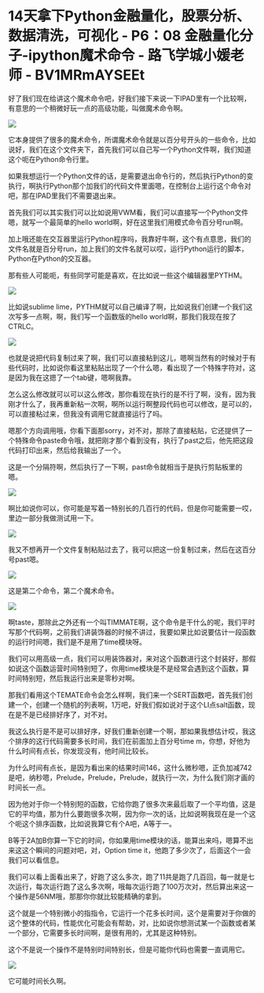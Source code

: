 # 14天拿下Python金融量化，股票分析、数据清洗，可视化 - P6：08 金融量化分子-ipython魔术命令 - 路飞学城小媛老师 - BV1MRmAYSEEt

好了我们现在给讲这个魔术命令吧，好我们接下来说一下IPAD里有一个比较啊，有意思的一个稍微好玩一点的高级功能，叫做魔术命令啊。



![](img/444d602455e49333201e864e21573df6_1.png)

它本身提供了很多的魔术命令，所谓魔术命令就是以百分号开头的一些命令，比如说好，我们在这个文件夹下，首先我们可以自己写一个Python文件啊，我们知道这个呃在Python命令行里。

如果我想运行一个Python文件的话，是需要退出命令行的，然后执行Python的变执行，啊执行Python那个加我们的代码文件里面嗯，在控制台上运行这个命令对吧，那在IPAD里我们不需要退出来。

首先我们可以其实我们可以比如说用VWM看，我们可以直接写一个Python文件嗯，就写一个最简单的hello world啊，好在这里我们用模式命令百分号run啊。

加上哦还能在交互器里运行Python程序吗，我靠好牛啊，这个有点意思，我们的文件名就是百分号run，加上我们的文件名就可以哎，运行Python运行的脚本，Python在Python的交互器。

那有些人可能呃，有些同学可能是喜欢，在比如说一些这个编辑器里PYTHM。

![](img/444d602455e49333201e864e21573df6_3.png)

比如说sublime lime，PYTHM就可以自己编译了啊，比如说我们创建一个我们这次写多一点啊，啊，我们写一个函数版的hello world啊，那我们我现在按了CTRLC。



![](img/444d602455e49333201e864e21573df6_5.png)

也就是说把代码复制过来了啊，我们可以直接粘到这儿，嗯啊当然有的时候对于有些代码时，比如说你看这里粘贴出现了一个什么嗯，看出现了一个特殊字符对，这是因为我在这摁了一个tab键，嗯啊我靠。

怎么这么修改就可以可以这么修改，那你看现在执行的是不行了啊，没有，因为我刚才什么了，我再重新粘一次啊，啊所以运行啊整段代码也可以修改，是可以的，可以直接粘过来，但我没有调用它就直接运行了吗。

嗯那个方向调用哦，你看下面那sorry，对不对，那除了直接粘贴，它还提供了一个特殊命令paste命令哦，就把刚才那个看到没有，执行了past之后，他先把这段代码打印出来，然后给我输出了一个。

这是一个分隔符啊，然后执行了一下啊，past命令就相当于是执行剪贴板里的嗯。

![](img/444d602455e49333201e864e21573df6_7.png)

啊比如说你可以，你可能是写着一特别长的几百行的代码，但是你可能需要一哎，里边一部分我做测试用一下。

![](img/444d602455e49333201e864e21573df6_9.png)

我又不想再开一个文件复制粘贴过去了，我可以把这一份复制过来，然后在这百分号past嗯。

![](img/444d602455e49333201e864e21573df6_11.png)

这是第二个命令，第二个魔术命令。

![](img/444d602455e49333201e864e21573df6_13.png)

啊taste，那除此之外还有一个叫TIMMATE啊，这个命令是干什么的呢，我们平时写那个代码啊，之前我们讲装饰器的时候不讲过，我要如果比如说要估计一段函数的运行时间嗯，我们是不是用了time模块呀。

我们可以用高级一点，我们可以用装饰器对，来对这个函数进行这个封装好，那假如说这个函数运营时间特别短了，你用time模块是不是经常会遇到这个函数，算时间特别短，然后我运行出来是零秒对啊。

那我们看用这个TEMATE命令会怎么样啊，我们来一个SERT函数吧，首先我们创建一个，创建一个随机的列表啊，1万吧，好我们假如说对于这个LI点salt函数，现在是不是已经排好序了，对不对。

我这么执行是不是可以排好序，好我们重新创建一个啊，那如果我想估计哎，我这个排序的这行代码需要多长时间，我们在前面加上百分号time m，你想，好他为什么时间有点长，你发现没有，他时间比较长。

为什么时间有点长，是因为看出来的结果时间146，这什么微秒嗯，正负加减742是吧，纳秒嗯，Prelude，Prelude，Prelude，就执行一次，为什么我们刚才画的时间长一点。

因为他对于你一个特别短的函数，它给你跑了很多次来最后取了一个平均值，这是它的平均值，那为什么要跑很多次啊，因为你一次的话，比如说啊我现在是一个这个呃这个排序函数，比如说我算它有个A吧，A等于一。

B等于2A加B你算一下它的时间，你如果用time模块的话，能算出来吗，嗯算不出来这这个瞬间的问题对吧，对，Option time it，他跑了多少次了，后面这个一会我们可以看信息。

我们可以看上面看出来了，好跑了这么多次，跑了11共是跑了几百回，每一就是七次运行，每次运行跑了这么多次啊，哦每次运行跑了100万次对，然后算出来这一个操作是56NM哦，那那你你就比较能精确的拿到。

这个就是一个特别微小的指指令，它运行一个花多长时间，这个是需要对于你做的这个整体的代码，性能优化可能会有帮助，对，比如说你想测试某一个函数或者某一个部分，它需要多长时间啊，是很有用的，尤其是这种特别。

这个不是说一个操作不是特别时间特别长，但是可能你代码也需要一直调用它。

![](img/444d602455e49333201e864e21573df6_15.png)

它可能时间长久啊。